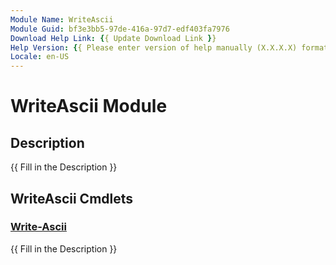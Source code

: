 ```yaml
---
Module Name: WriteAscii
Module Guid: bf3e3bb5-97de-416a-97d7-edf403fa7976
Download Help Link: {{ Update Download Link }}
Help Version: {{ Please enter version of help manually (X.X.X.X) format }}
Locale: en-US
---
```


# WriteAscii Module
## Description
{{ Fill in the Description }}

## WriteAscii Cmdlets
### [Write-Ascii](Write-Ascii.md)
{{ Fill in the Description }}

